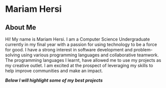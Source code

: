 # Mariam Hersi

## About Me
Hi! My name is Mariam Hersi. I am a Computer Science Undergraduate currently in my final year
with a passion for using technology to be a force for good. I have a
strong interest in software development and problem-solving using
various programming languages and collaborative teamwork. The
programming languages I learnt, have allowed me to use my projects as
my creative outlet. I am excited at the prospect of leveraging my skills
to help improve communities and make an impact.

***Below I will highlight some of my best projects***
